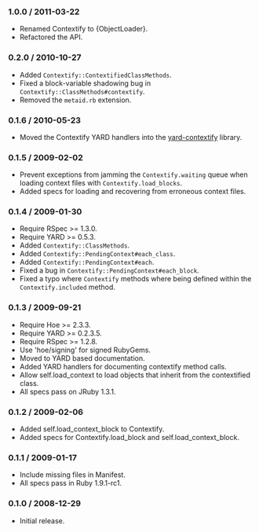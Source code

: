 ### 1.0.0 / 2011-03-22

* Renamed Contextify to {ObjectLoader}.
* Refactored the API.

### 0.2.0 / 2010-10-27

* Added `Contextify::ContextifiedClassMethods`.
* Fixed a block-variable shadowing bug in
  `Contextify::ClassMethods#contextify`.
* Removed the `metaid.rb` extension.

### 0.1.6 / 2010-05-23

* Moved the Contextify YARD handlers into the
  [yard-contextify](http://github.com/postmodern/yard-contextify) library.

### 0.1.5 / 2009-02-02

* Prevent exceptions from jamming the `Contextify.waiting` queue when
  loading context files with `Contextify.load_blocks`.
* Added specs for loading and recovering from erroneous context files.

### 0.1.4 / 2009-01-30

* Require RSpec >= 1.3.0.
* Require YARD >= 0.5.3.
* Added `Contextify::ClassMethods`.
* Added `Contextify::PendingContext#each_class`.
* Added `Contextify::PendingContext#each`.
* Fixed a bug in `Contextify::PendingContext#each_block`.
* Fixed a typo where `Contextify` methods where being defined within
  the `Contextify.included` method.

### 0.1.3 / 2009-09-21

* Require Hoe >= 2.3.3.
* Require YARD >= 0.2.3.5.
* Require RSpec >= 1.2.8.
* Use 'hoe/signing' for signed RubyGems.
* Moved to YARD based documentation.
* Added YARD handlers for documenting contextify method calls.
* Allow self.load_context to load objects that inherit from the contextified class.
* All specs pass on JRuby 1.3.1.

### 0.1.2 / 2009-02-06

* Added self.load_context_block to Contextify.
* Added specs for Contextify.load_block and self.load_context_block.

### 0.1.1 / 2009-01-17

* Include missing files in Manifest.
* All specs pass in Ruby 1.9.1-rc1.

### 0.1.0 / 2008-12-29

* Initial release.

